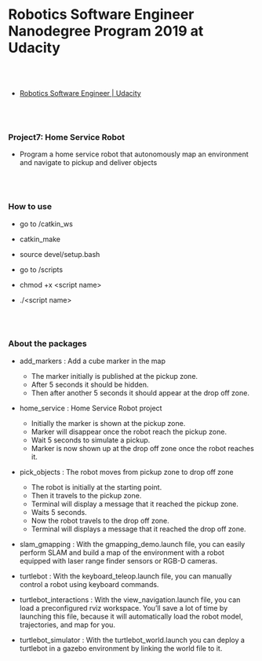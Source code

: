 Robotics Software Engineer Nanodegree Program 2019 at Udacity
==========


 <br/><br/>


- [Robotics Software Engineer | Udacity](https://www.udacity.com/course/robotics-software-engineer--nd209)


 <br/><br/>


### Project7: Home Service Robot
- Program a home service robot that autonomously map an environment and navigate to pickup and deliver objects


 <br/><br/>


### How to use
- go to /catkin_ws

- catkin_make

- source devel/setup.bash

- go to /scripts

- chmod +x \<script name\>

- ./\<script name\>


 <br/><br/>


### About the packages
- add_markers : Add a cube marker in the map
    - The marker initially is published at the pickup zone.
    - After 5 seconds it should be hidden.
    - Then after another 5 seconds it should appear at the drop off zone.

- home_service : Home Service Robot project
    - Initially the marker is shown at the pickup zone.
    - Marker will disappear once the robot reach the pickup zone.
    - Wait 5 seconds to simulate a pickup.
    - Marker is now shown up at the drop off zone once the robot reaches it.

- pick_objects : The robot moves from pickup zone to drop off zone
    - The robot is initially at the starting point.
    - Then it travels to the pickup zone.
    - Terminal will display a message that it reached the pickup zone.
    - Waits 5 seconds.
    - Now the robot travels to the drop off zone.
    - Terminal will displays a message that it reached the drop off zone.

- slam_gmapping : With the gmapping_demo.launch file, you can easily perform SLAM and build a map of the environment with a robot equipped with laser range finder sensors or RGB-D cameras.

- turtlebot : With the keyboard_teleop.launch file, you can manually control a robot using keyboard commands.

- turtlebot_interactions : With the view_navigation.launch file, you can load a preconfigured rviz workspace. You’ll save a lot of time by launching this file, because it will automatically load the robot model, trajectories, and map for you.

- turtlebot_simulator : With the turtlebot_world.launch you can deploy a turtlebot in a gazebo environment by linking the world file to it.


 <br/><br/>


